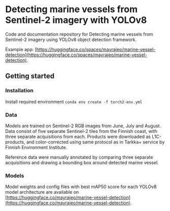 # Detecting marine vessels from Sentinel-2 imagery with YOLOv8

Code and documentation repository for Detecting marine vessels from Sentinel-2 imagery using YOLOv8 object detection framework. 

Example app: [https://huggingface.co/spaces/mayrajeo/marine-vessel-detection](https://huggingface.co/spaces/mayrajeo/marine-vessel-detection). 

## Getting started

### Installation

Install required environment `conda env create -f torch2-env.yml`

### Data

Models are trained on Sentinel-2 RGB images from June, July and August. Data consist of five separate Sentinel-2 tiles from the Finnish coast, with three separate acquisitions from each. Products were downloaded as L1C-products, and color-corrected using same protocol as in Tarkka+ service by Finnish Environment Institute.

Reference data were manually annotated by comparing three separate acquisitions and drawing a bounding box around detected marine vessel. 

### Models

Model weights and config files with best mAP50 score for each YOLOv8 model architecture are available on [https://huggingface.co/mayrajeo/marine-vessel-detection](https://huggingface.co/mayrajeo/marine-vessel-detection). 
